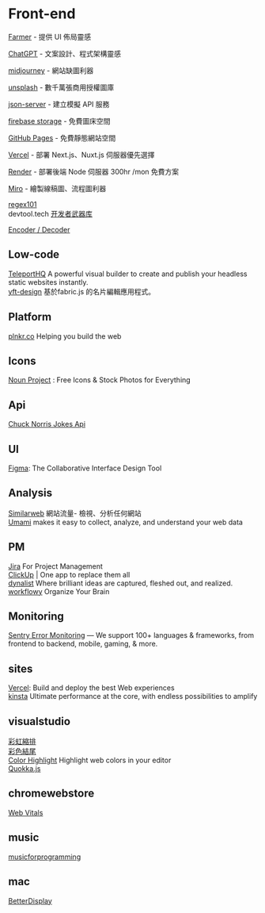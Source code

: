 # Front-end

[Farmer](https://www.framer.com/) - 提供 UI 佈局靈感

[ChatGPT](https://www.openai.com/) - 文案設計、程式架構靈感

[midjourney](https://www.midjourney.com/home/) - 網站缺圖利器

[unsplash](https://unsplash.com/) - 數千萬張商用授權圖庫

[json-server](https://www.npmjs.com/package/json-server) - 建立模擬 API 服務

[firebase storage](https://firebase.google.com/) - 免費圖床空間

[GitHub Pages](https://pages.github.com/) - 免費靜態網站空間

[Vercel](https://vercel.com/) - 部署 Next.js、Nuxt.js 伺服器優先選擇

[Render](https://render.com/) - 部署後端 Node 伺服器 300hr /mon 免費方案

[Miro](https://miro.com/) - 繪製線稿圖、流程圖利器


[regex101](https://regex101.com/)  
devtool.tech [开发者武器库](https://devtool.tech/)  


[Encoder / Decoder](https://appdevtools.com/base58-encoder-decoder)  

## Low-code

[TeleportHQ](https://teleporthq.io/) A powerful visual builder to create and publish your headless static websites instantly.  
[yft-design](https://yft.design/) 基於fabric.js 的名片編輯應用程式。  

## Platform

[plnkr.co](https://plnkr.co/) Helping you build the web  

## Icons

[Noun Project](https://thenounproject.com/) : Free Icons & Stock Photos for Everything

## Api

[Chuck Norris Jokes Api](https://api.chucknorris.io/)

## UI

[Figma](https://www.figma.com/): The Collaborative Interface Design Tool

## Analysis

[Similarweb](https://www.similarweb.com/zh-tw/) 網站流量- 檢視、分析任何網站  
[Umami](https://umami.is/)  makes it easy to collect, analyze, and understand your web data


## PM

[Jira](https://www.atlassian.com/) For Project Management   
[ClickUp](https://clickup.com/) | One app to replace them all  
[dynalist](https://dynalist.io/) Where brilliant ideas are captured, fleshed out, and realized.  
[workflowy](https://workflowy.com/) Organize Your Brain  

## Monitoring

[Sentry Error Monitoring](https://sentry.io/) — We support 100+ languages & frameworks, from frontend to backend, mobile, gaming, & more.

## sites

[Vercel](https://vercel.com): Build and deploy the best Web experiences  
[kinsta](https://kinsta.com/)  Ultimate performance at the core, with endless possibilities to amplify

## visualstudio

[彩虹縮排](https://marketplace.visualstudio.com/items?itemName=oderwat.indent-rainbow)   
[彩色結尾](https://marketplace.visualstudio.com/items?itemName=CoenraadS.bracket-pair-colorizer)  
[Color Highlight](https://marketplace.visualstudio.com/items?itemName=naumovs.color-highlight) Highlight web colors in your editor  
[Quokka.js](https://marketplace.visualstudio.com/items?itemName=WallabyJs.quokka-vscode)  

## chromewebstore

[Web Vitals](https://chromewebstore.google.com/detail/ahfhijdlegdabablpippeagghigmibma)

## music

[musicforprogramming](https://musicforprogramming.net/)

## mac

[BetterDisplay](https://github.com/waydabber/BetterDisplay)
